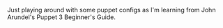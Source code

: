 Just playing around with some puppet configs as I'm learning from John Arundel's Puppet 3 Beginner's Guide.

